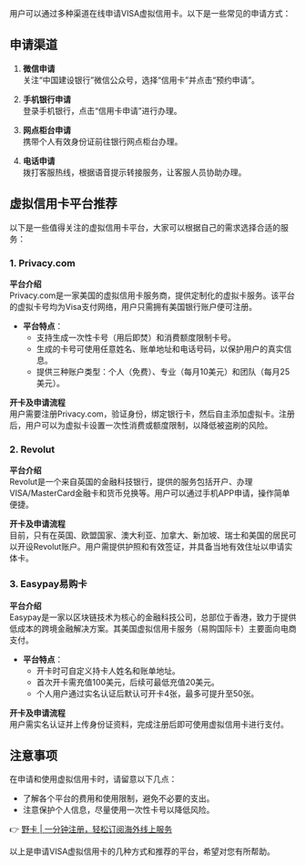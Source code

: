 用户可以通过多种渠道在线申请VISA虚拟信用卡。以下是一些常见的申请方式：

## 申请渠道

1. **微信申请**  
   关注“中国建设银行”微信公众号，选择“信用卡”并点击“预约申请”。

2. **手机银行申请**  
   登录手机银行，点击“信用卡申请”进行办理。

3. **网点柜台申请**  
   携带个人有效身份证前往银行网点柜台办理。

4. **电话申请**  
   拨打客服热线，根据语音提示转接服务，让客服人员协助办理。

## 虚拟信用卡平台推荐

以下是一些值得关注的虚拟信用卡平台，大家可以根据自己的需求选择合适的服务：

### 1. Privacy.com

**平台介绍**  
Privacy.com是一家美国的虚拟信用卡服务商，提供定制化的虚拟卡服务。该平台的虚拟卡号均为Visa支付网络，用户只需拥有美国银行账户便可注册。

- **平台特点**：
  - 支持生成一次性卡号（用后即焚）和消费额度限制卡号。
  - 生成的卡号可使用任意姓名、账单地址和电话号码，以保护用户的真实信息。
  - 提供三种账户类型：个人（免费）、专业（每月10美元）和团队（每月25美元）。

**开卡及申请流程**  
用户需要注册Privacy.com，验证身份，绑定银行卡，然后自主添加虚拟卡。注册后，用户可以为虚拟卡设置一次性消费或额度限制，以降低被盗刷的风险。

### 2. Revolut

**平台介绍**  
Revolut是一个来自英国的金融科技银行，提供的服务包括开户、办理VISA/MasterCard金融卡和货币兑换等。用户可以通过手机APP申请，操作简单便捷。

**开卡及申请流程**  
目前，只有在英国、欧盟国家、澳大利亚、加拿大、新加坡、瑞士和美国的居民可以开设Revolut账户。用户需提供护照和有效签证，并具备当地有效住址以申请实体卡。

### 3. Easypay易购卡

**平台介绍**  
Easypay是一家以区块链技术为核心的金融科技公司，总部位于香港，致力于提供低成本的跨境金融解决方案。其美国虚拟信用卡服务（易购国际卡）主要面向电商支付。

- **平台特点**：
  - 开卡时可自定义持卡人姓名和账单地址。
  - 首次开卡需充值100美元，后续可最低充值20美元。
  - 个人用户通过实名认证后默认可开卡4张，最多可提升至50张。

**开卡及申请流程**  
用户需实名认证并上传身份证资料，完成注册后即可使用虚拟信用卡进行支付。

## 注意事项
在申请和使用虚拟信用卡时，请留意以下几点：
- 了解各个平台的费用和使用限制，避免不必要的支出。
- 注意保护个人信息，尽量使用一次性卡号以降低风险。

👉 [野卡 | 一分钟注册，轻松订阅海外线上服务](https://bit.ly/bewildcard)

以上是申请VISA虚拟信用卡的几种方式和推荐的平台，希望对您有所帮助。